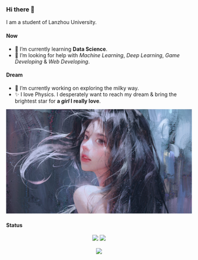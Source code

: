### Hi there 👋
I am a student of Lanzhou University.
#### Now
- 🌱 I’m currently learning **Data Science**.  
- 🤔 I’m looking for help with *Machine Learning*, *Deep Learning*, *Game Developing* & *Web Developing*.  
#### Dream
- 🔭 I’m currently working on exploring the milky way.  
- ✨ I love Physics. I desperately want to reach my dream & bring the brightest star for **a *girl* I really love**.  
  
![](https://github.com/xiashj2021/xiashj2021/blob/main/Image/wallhaven-weeqzx.jpg)
#### Status
<div align="center">
    <img height='164' src="https://github-readme-stats.vercel.app/api/top-langs/?username=xiashj2021&hide_title=true&hide_border=true&layout=compact&langs_count=16&theme=cobalt" />  
    <img height='164' src="https://github-readme-stats.vercel.app/api?username=xiashj2021&hide_title=true&hide_border=true&show_icons=true&theme=cobalt" />
<br></br>
    <img width='828' src="https://github-readme-activity-graph.cyclic.app/graph?username=xiashj2021&hide_border=true&theme=xcode" />
</div>
<!--
**xiashj2021/xiashj2021** is a ✨ _special_ ✨ repository because its `README.md` (this file) appears on your GitHub profile.

Here are some ideas to get you started:

- 🔭 I’m currently working on ...
- 🌱 I’m currently learning ...
- 👯 I’m looking to collaborate on ...
- 🤔 I’m looking for help with ...
- 💬 Ask me about ...
- 📫 How to reach me: ...
- 😄 Pronouns: ...
- ⚡ Fun fact: ...
-->

